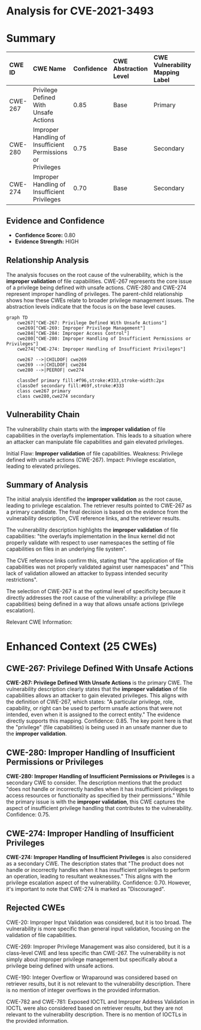 # Analysis for CVE-2021-3493

# Summary
| CWE ID  | CWE Name                                                                | Confidence | CWE Abstraction Level | CWE Vulnerability Mapping Label | CWE-Vulnerability Mapping Notes |
| :------- | :---------------------------------------------------------------------- | :--------- | :---------------------- | :------------------------------ | :------------------------------ |
| CWE-267 | Privilege Defined With Unsafe Actions                                 | 0.85       | Base                    | Primary                           | Allowed                       |
| CWE-280 | Improper Handling of Insufficient Permissions or Privileges           | 0.75       | Base                    | Secondary                         | Allowed                       |
| CWE-274 | Improper Handling of Insufficient Privileges                          | 0.70       | Base                    | Secondary                         | Discouraged                   |

## Evidence and Confidence

*   **Confidence Score:** 0.80
*   **Evidence Strength:** HIGH

## Relationship Analysis

The analysis focuses on the root cause of the vulnerability, which is the **improper validation** of file capabilities. CWE-267 represents the core issue of a privilege being defined with unsafe actions. CWE-280 and CWE-274 represent improper handling of privileges. The parent-child relationship shows how these CWEs relate to broader privilege management issues. The abstraction levels indicate that the focus is on the base level causes.

```mermaid
graph TD
    cwe267["CWE-267: Privilege Defined With Unsafe Actions"]
    cwe269["CWE-269: Improper Privilege Management"]
    cwe284["CWE-284: Improper Access Control"]
    cwe280["CWE-280: Improper Handling of Insufficient Permissions or Privileges"]
    cwe274["CWE-274: Improper Handling of Insufficient Privileges"]

    cwe267 -->|CHILDOF| cwe269
    cwe269 -->|CHILDOF| cwe284
    cwe280 -->|PEEROF| cwe274

    classDef primary fill:#f96,stroke:#333,stroke-width:2px
    classDef secondary fill:#69f,stroke:#333
    class cwe267 primary
    class cwe280,cwe274 secondary
```

## Vulnerability Chain

The vulnerability chain starts with the **improper validation** of file capabilities in the overlayfs implementation. This leads to a situation where an attacker can manipulate file capabilities and gain elevated privileges.

Initial Flaw: **Improper validation** of file capabilities.
Weakness: Privilege defined with unsafe actions (CWE-267).
Impact: Privilege escalation, leading to elevated privileges.

## Summary of Analysis

The initial analysis identified the **improper validation** as the root cause, leading to privilege escalation. The retriever results pointed to CWE-267 as a primary candidate. The final decision is based on the evidence from the vulnerability description, CVE reference links, and the retriever results.

The vulnerability description highlights the **improper validation** of file capabilities: "the overlayfs implementation in the linux kernel did not properly validate with respect to user namespaces the setting of file capabilities on files in an underlying file system".

The CVE reference links confirm this, stating that "the application of file capabilities was not properly validated against user namespaces" and "This lack of validation allowed an attacker to bypass intended security restrictions".

The selection of CWE-267 is at the optimal level of specificity because it directly addresses the root cause of the vulnerability: a privilege (file capabilities) being defined in a way that allows unsafe actions (privilege escalation).

Relevant CWE Information:

# Enhanced Context (25 CWEs)

## CWE-267: Privilege Defined With Unsafe Actions

**CWE-267: Privilege Defined With Unsafe Actions** is the primary CWE. The vulnerability description clearly states that the **improper validation** of file capabilities allows an attacker to gain elevated privileges. This aligns with the definition of CWE-267, which states: "A particular privilege, role, capability, or right can be used to perform unsafe actions that were not intended, even when it is assigned to the correct entity." The evidence directly supports this mapping. Confidence: 0.85. The key point here is that the "privilege" (file capabilities) is being used in an unsafe manner due to the **improper validation**.

## CWE-280: Improper Handling of Insufficient Permissions or Privileges

**CWE-280: Improper Handling of Insufficient Permissions or Privileges** is a secondary CWE to consider. The description mentions that the product "does not handle or incorrectly handles when it has insufficient privileges to access resources or functionality as specified by their permissions." While the primary issue is with the **improper validation**, this CWE captures the aspect of insufficient privilege handling that contributes to the vulnerability. Confidence: 0.75.

## CWE-274: Improper Handling of Insufficient Privileges

**CWE-274: Improper Handling of Insufficient Privileges** is also considered as a secondary CWE. The description states that "The product does not handle or incorrectly handles when it has insufficient privileges to perform an operation, leading to resultant weaknesses." This aligns with the privilege escalation aspect of the vulnerability. Confidence: 0.70. However, it's important to note that CWE-274 is marked as "Discouraged".

## Rejected CWEs

CWE-20: Improper Input Validation was considered, but it is too broad. The vulnerability is more specific than general input validation, focusing on the validation of file capabilities.

CWE-269: Improper Privilege Management was also considered, but it is a class-level CWE and less specific than CWE-267. The vulnerability is not simply about improper privilege management but specifically about a privilege being defined with unsafe actions.

CWE-190: Integer Overflow or Wraparound was considered based on retriever results, but it is not relevant to the vulnerability description. There is no mention of integer overflows in the provided information.

CWE-782 and CWE-781: Exposed IOCTL and Improper Address Validation in IOCTL were also considered based on retriever results, but they are not relevant to the vulnerability description. There is no mention of IOCTLs in the provided information.
